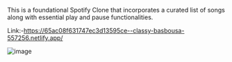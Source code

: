 This is a foundational Spotify Clone that incorporates a curated list of songs along with essential play and pause functionalities.

Link:-https://65ac08f631747ec3d13595ce--classy-basbousa-557256.netlify.app/


![image](https://github.com/aftabyo/Spotify-Clone/assets/86048783/6c33559d-239c-4e4a-9f87-ba58da1f1021)
